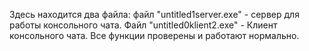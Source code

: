 Здесь находится два файла: файл "untitled1server.exe" - сервер для работы консольного чата.
Файл "untitled0klient2.exe" - Клиент консольного чата.
Все функции проверены и работают нормально.
